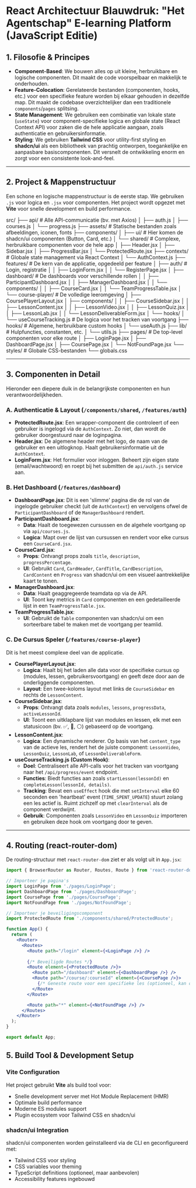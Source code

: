 # React Architectuur Blauwdruk: "Het Agentschap" E-learning Platform (JavaScript Editie)

## 1. Filosofie & Principes

* **Component-Based**: We bouwen alles op uit kleine, herbruikbare en logische componenten. Dit maakt de code voorspelbaar en makkelijk te onderhouden.
* **Feature-Colocation**: Gerelateerde bestanden (componenten, hooks, etc.) voor een specifieke feature worden bij elkaar gehouden in dezelfde map. Dit maakt de codebase overzichtelijker dan een traditionele `components`/`pages` splitsing.
* **State Management**: We gebruiken een combinatie van lokale state (`useState`) voor component-specifieke logica en globale state (React Context API) voor zaken die de hele applicatie aangaan, zoals authenticatie en gebruikersinformatie.
* **Styling**: We gebruiken **Tailwind CSS** voor utility-first styling en **shadcn/ui** als een bibliotheek van prachtig ontworpen, toegankelijke en aanpasbare basiscomponenten. Dit versnelt de ontwikkeling enorm en zorgt voor een consistente look-and-feel.

---

## 2. Project & Mappenstructuur

Een schone en logische mappenstructuur is de eerste stap. We gebruiken `.js` voor logica en `.jsx` voor componenten. Het project wordt opgezet met **Vite** voor snelle development en build performance.

src/
├── api/                  # Alle API-communicatie (bv. met Axios)
│   ├── auth.js
│   ├── courses.js
│   └── progress.js
├── assets/               # Statische bestanden zoals afbeeldingen, iconen, fonts
├── components/
│   ├── ui/               # Hier komen de shadcn/ui componenten (Button, Card, etc.)
│   └── shared/           # Complexe, herbruikbare componenten voor de hele app
│       ├── Header.jsx
│       ├── Sidebar.jsx
│       ├── ProgressBar.jsx
│       └── ProtectedRoute.jsx
├── contexts/             # Globale state management via React Context
│   └── AuthContext.js
├── features/             # De kern van de applicatie, opgedeeld per feature
│   ├── auth/             # Login, registratie
│   │   ├── LoginForm.jsx
│   │   └── RegisterPage.jsx
│   ├── dashboard/        # De dashboards voor verschillende rollen
│   │   ├── ParticipantDashboard.jsx
│   │   ├── ManagerDashboard.jsx
│   │   └── components/
│   │       ├── CourseCard.jsx
│   │       └── TeamProgressTable.jsx
│   └── course-player/    # De volledige leeromgeving
│       ├── CoursePlayerLayout.jsx
│       ├── components/
│       │   ├── CourseSidebar.jsx
│       │   ├── LessonContent.jsx
│       │   ├── LessonVideo.jsx
│       │   ├── LessonQuiz.jsx
│       │   ├── LessonLab.jsx
│       │   └── LessonDeliverableForm.jsx
│       └── hooks/
│           └── useCourseTracking.js # De logica voor het tracken van voortgang
├── hooks/                # Algemene, herbruikbare custom hooks
│   └── useAuth.js
├── lib/                  # Hulpfuncties, constanten, etc.
│   └── utils.js
├── pages/                # De top-level componenten voor elke route
│   ├── LoginPage.jsx
│   ├── DashboardPage.jsx
│   ├── CoursePage.jsx
│   └── NotFoundPage.jsx
└── styles/               # Globale CSS-bestanden
└── globals.css

---

## 3. Componenten in Detail

Hieronder een diepere duik in de belangrijkste componenten en hun verantwoordelijkheden.

### A. Authenticatie & Layout (`/components/shared`, `/features/auth`)

* **ProtectedRoute.jsx**: Een wrapper-component die controleert of een gebruiker is ingelogd via de `AuthContext`. Zo niet, dan wordt de gebruiker doorgestuurd naar de loginpagina.
* **Header.jsx**: De algemene header met het logo, de naam van de gebruiker en een uitlogknop. Haalt gebruikersinformatie uit de `AuthContext`.
* **LoginForm.jsx**: Het formulier voor inloggen. Beheert zijn eigen state (email/wachtwoord) en roept bij het submitten de `api/auth.js` service aan.

### B. Het Dashboard (`/features/dashboard`)

* **DashboardPage.jsx**: Dit is een 'slimme' pagina die de rol van de ingelogde gebruiker checkt (uit de `AuthContext`) en vervolgens ofwel de `ParticipantDashboard` of de `ManagerDashboard` rendert.
* **ParticipantDashboard.jsx**:
    * **Data**: Haalt de toegewezen cursussen en de algehele voortgang op via `api/courses.js`.
    * **Logica**: Mapt over de lijst van cursussen en rendert voor elke cursus een `CourseCard.jsx`.
* **CourseCard.jsx**:
    * **Props**: Ontvangt props zoals `title`, `description`, `progressPercentage`.
    * **UI**: Gebruikt `Card`, `CardHeader`, `CardTitle`, `CardDescription`, `CardContent` en `Progress` van shadcn/ui om een visueel aantrekkelijke kaart te tonen.
* **ManagerDashboard.jsx**:
    * **Data**: Haalt geaggregeerde teamdata op via de API.
    * **UI**: Toont key metrics in `Card` componenten en een gedetailleerde lijst in een `TeamProgressTable.jsx`.
* **TeamProgressTable.jsx**:
    * **UI**: Gebruikt de `Table` componenten van shadcn/ui om een sorteerbare tabel te maken met de voortgang per teamlid.

### C. De Cursus Speler (`/features/course-player`)

Dit is het meest complexe deel van de applicatie.

* **CoursePlayerLayout.jsx**:
    * **Logica**: Haalt bij het laden alle data voor de specifieke cursus op (modules, lessen, gebruikersvoortgang) en geeft deze door aan de onderliggende componenten.
    * **Layout**: Een twee-koloms layout met links de `CourseSidebar` en rechts de `LessonContent`.
* **CourseSidebar.jsx**:
    * **Props**: Ontvangt data zoals `modules`, `lessons`, `progressData`, `activeLessonId`.
    * **UI**: Toont een uitklapbare lijst van modules en lessen, elk met een statusicoon (bv. ✅, 🔄, ⚪️) gebaseerd op de voortgang.
* **LessonContent.jsx**:
    * **Logica**: Een dynamische renderer. Op basis van het `content_type` van de actieve les, rendert het de juiste component: `LessonVideo`, `LessonQuiz`, `LessonLab`, of `LessonDeliverableForm`.
* **useCourseTracking.js (Custom Hook)**:
    * **Doel**: Centraliseert alle API-calls voor het tracken van voortgang naar het `/api/progress/event` endpoint.
    * **Functies**: Biedt functies aan zoals `startLesson(lessonId)` en `completeLesson(lessonId, details)`.
    * **Tracking**: Bevat een `useEffect` hook die met `setInterval` elke 60 seconden een 'heartbeat' event (`TIME_SPENT_UPDATE`) stuurt zolang een les actief is. Ruimt zichzelf op met `clearInterval` als de component verdwijnt.
    * **Gebruik**: Componenten zoals `LessonVideo` en `LessonQuiz` importeren en gebruiken deze hook om voortgang door te geven.

---

## 4. Routing (react-router-dom)

De routing-structuur met `react-router-dom` ziet er als volgt uit in `App.jsx`:

```jsx
import { BrowserRouter as Router, Routes, Route } from 'react-router-dom';

// Importeer je pagina's
import LoginPage from './pages/LoginPage';
import DashboardPage from './pages/DashboardPage';
import CoursePage from './pages/CoursePage';
import NotFoundPage from './pages/NotFoundPage';

// Importeer je beveiligingscomponent
import ProtectedRoute from './components/shared/ProtectedRoute';

function App() {
  return (
    <Router>
      <Routes>
        <Route path="/login" element={<LoginPage />} />
        
        {/* Beveiligde Routes */}
        <Route element={<ProtectedRoute />}>
          <Route path="/dashboard" element={<DashboardPage />} />
          <Route path="/course/:courseId" element={<CoursePage />}>
            {/* Geneste route voor een specifieke les (optioneel, kan ook via state) */}
          </Route>
        </Route>

        <Route path="*" element={<NotFoundPage />} />
      </Routes>
    </Router>
  );
}

export default App;
```

## 5. Build Tool & Development Setup

### Vite Configuration
Het project gebruikt **Vite** als build tool voor:
- Snelle development server met Hot Module Replacement (HMR)
- Optimale build performance
- Moderne ES modules support
- Plugin ecosystem voor Tailwind CSS en shadcn/ui

### shadcn/ui Integration
shadcn/ui componenten worden geïnstalleerd via de CLI en geconfigureerd met:
- Tailwind CSS voor styling
- CSS variables voor theming
- TypeScript definitions (optioneel, maar aanbevolen)
- Accessibility features ingebouwd
